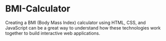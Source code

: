 # BMI-Calculator
 Creating a BMI (Body Mass Index) calculator using HTML, CSS, and JavaScript can be a great way to understand how these technologies work together to build interactive web applications. 
